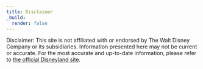 ```yaml
---
title: Disclaimer
_build:
  render: false
---
```


Disclaimer: This site is not affiliated with or endorsed by The Walt Disney Company or its subsidiaries. Information presented here may not be current or accurate. For the most accurate and up-to-date information, please refer to [the official Disneyland site](https://disneyland.disney.go.com/experience-updates/).
